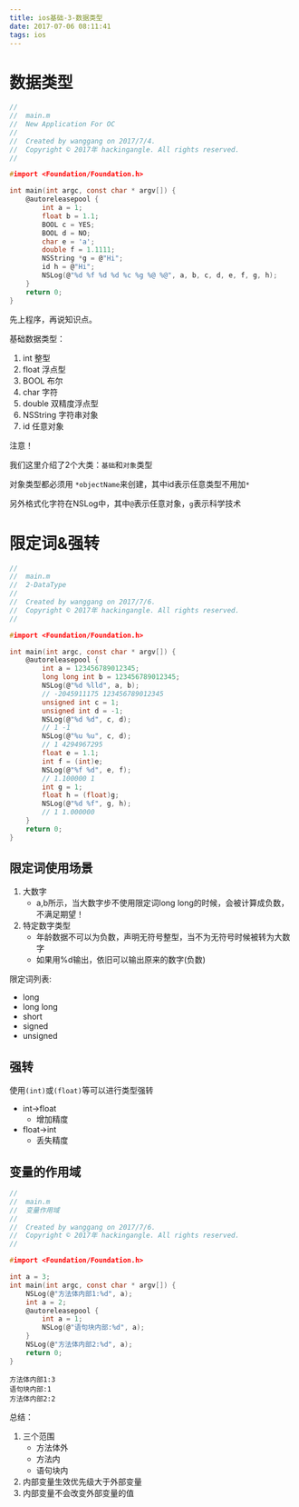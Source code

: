 ```yaml
---
title: ios基础-3-数据类型
date: 2017-07-06 08:11:41
tags: ios
---
```


# 数据类型
``` c
//
//  main.m
//  New Application For OC
//
//  Created by wanggang on 2017/7/4.
//  Copyright © 2017年 hackingangle. All rights reserved.
//

#import <Foundation/Foundation.h>

int main(int argc, const char * argv[]) {
    @autoreleasepool {
        int a = 1;
        float b = 1.1;
        BOOL c = YES;
        BOOL d = NO;
        char e = 'a';
        double f = 1.1111;
        NSString *g = @"Hi";
        id h = @"Hi";
        NSLog(@"%d %f %d %d %c %g %@ %@", a, b, c, d, e, f, g, h);
    }
    return 0;
}

```

先上程序，再说知识点。

基础数据类型：

1. int 整型
1. float 浮点型
1. BOOL 布尔
1. char 字符
1. double 双精度浮点型
1. NSString 字符串对象
1. id 任意对象


注意！

我们这里介绍了2个大类：`基础`和`对象`类型

对象类型都必须用 `*objectName`来创建，其中id表示任意类型不用加`*`

另外格式化字符在NSLog中，其中`@`表示任意对象，`g`表示科学技术

# 限定词&强转

``` c
//
//  main.m
//  2-DataType
//
//  Created by wanggang on 2017/7/6.
//  Copyright © 2017年 hackingangle. All rights reserved.
//

#import <Foundation/Foundation.h>

int main(int argc, const char * argv[]) {
    @autoreleasepool {
        int a = 123456789012345;
        long long int b = 123456789012345;
        NSLog(@"%d %lld", a, b);
        // -2045911175 123456789012345
        unsigned int c = 1;
        unsigned int d = -1;
        NSLog(@"%d %d", c, d);
        // 1 -1
        NSLog(@"%u %u", c, d);
        // 1 4294967295
        float e = 1.1;
        int f = (int)e;
        NSLog(@"%f %d", e, f);
        // 1.100000 1
        int g = 1;
        float h = (float)g;
        NSLog(@"%d %f", g, h);
        // 1 1.000000
    }
    return 0;
}
```
## 限定词使用场景

1. 大数字
    - a,b所示，当大数字步不使用限定词long long的时候，会被计算成负数，不满足期望！
1. 特定数字类型
    - 年龄数据不可以为负数，声明无符号整型，当不为无符号时候被转为大数字
    - 如果用%d输出，依旧可以输出原来的数字(负数)

限定词列表:

- long
- long long
- short
- signed
- unsigned

## 强转

使用`(int)`或`(float)`等可以进行类型强转

- int->float
    - 增加精度
- float->int
    - 丢失精度


## 变量的作用域
``` c
//
//  main.m
//  变量作用域
//
//  Created by wanggang on 2017/7/6.
//  Copyright © 2017年 hackingangle. All rights reserved.
//

#import <Foundation/Foundation.h>

int a = 3;
int main(int argc, const char * argv[]) {
    NSLog(@"方法体内部1:%d", a);
    int a = 2;
    @autoreleasepool {
        int a = 1;
        NSLog(@"语句块内部:%d", a);
    }
    NSLog(@"方法体内部2:%d", a);
    return 0;
}

```

``` shell
方法体内部1:3
语句块内部:1
方法体内部2:2
```

总结：

1. 三个范围
    - 方法体外
    - 方法内
    - 语句块内
1. 内部变量生效优先级大于外部变量
1. 内部变量不会改变外部变量的值

